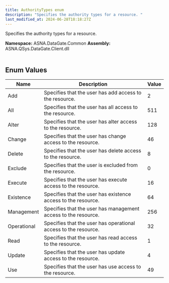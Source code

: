 ```yaml
---
title: AuthorityTypes enum
description: "Specifies the authority types for a resource. "
last_modified_at: 2024-06-28T18:18:27Z
---
```


Specifies the authority types for a resource.

**Namespace:** ASNA.DataGate.Common
**Assembly:** ASNA.QSys.DataGate.Client.dll
<br>
<br>

## Enum Values

| Name | Description | Value
| --- | --- | --- 
| Add | Specifies that the user has add access to the resource. | 2 |
| All | Specifies that the user has all access to the resource. | 511 |
| Alter | Specifies that the user has alter access to the resource. | 128 |
| Change | Specifies that the user has change access to the resource. | 46 |
| Delete | Specifies that the user has delete access to the resource. | 8 |
| Exclude | Specifies that the user is excluded from the resource. | 0 |
| Execute | Specifies that the user has execute access to the resource. | 16 |
| Existence | Specifies that the user has existence access to the resource. | 64 |
| Management | Specifies that the user has management access to the resource. | 256 |
| Operational | Specifies that the user has operational access to the resource. | 32 |
| Read | Specifies that the user has read access to the resource. | 1 |
| Update | Specifies that the user has update access to the resource. | 4 |
| Use | Specifies that the user has use access to the resource. | 49 |
